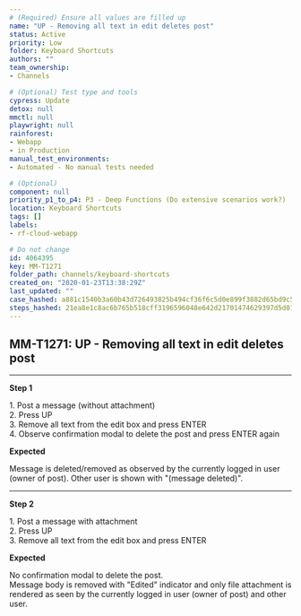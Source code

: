 ```yaml
---
# (Required) Ensure all values are filled up
name: "UP - Removing all text in edit deletes post"
status: Active
priority: Low
folder: Keyboard Shortcuts
authors: ""
team_ownership: 
- Channels

# (Optional) Test type and tools
cypress: Update
detox: null
mmctl: null
playwright: null
rainforest: 
- Webapp
- in Production
manual_test_environments: 
- Automated - No manual tests needed

# (Optional)
component: null
priority_p1_to_p4: P3 - Deep Functions (Do extensive scenarios work?)
location: Keyboard Shortcuts
tags: []
labels: 
- rf-cloud-webapp

# Do not change
id: 4064395
key: MM-T1271
folder_path: channels/keyboard-shortcuts
created_on: "2020-01-23T13:38:29Z"
last_updated: ""
case_hashed: a881c1540b3a60b43d726493825b494cf36f6c5d0e899f3882d65bd9c57d8cd959144ccddb4fc81fa89fa06166ad4233
steps_hashed: 21ea8e1c8ac6b765b518cff3196596048e642d21701474629397d5d014f74c9fa90657dc511eb25287bb600c0b5750ba
---
```


## MM-T1271: UP - Removing all text in edit deletes post

---

**Step 1**

1\. Post a message (without attachment)\
2\. Press UP\
3\. Remove all text from the edit box and press ENTER\
4\. Observe confirmation modal to delete the post and press ENTER again

**Expected**

Message is deleted/removed as observed by the currently logged in user (owner of post). Other user is shown with "(message deleted)".

---

**Step 2**

1\. Post a message with attachment\
2\. Press UP\
3\. Remove all text from the edit box and press ENTER

**Expected**

No confirmation modal to delete the post.\
Message body is removed with "Edited" indicator and only file attachment is rendered as seen by the currently logged in user (owner of post) and other user.
